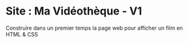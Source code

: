 # Site : Ma Vidéothèque - V1
Construire dans un premier temps la page web pour afficher un film en HTML & CSS

<a href="https://zupimages.net/viewer.php?id=25/16/u0qk.png"><img src="https://zupimages.net/up/25/16/u0qk.png" alt="" /></a>
